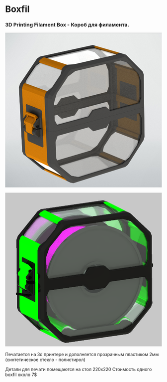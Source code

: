 # Boxfil

### 3D Printing Filament Box - Короб для филамента. 

![](/img/boxfil.png)

![](/img/box_v3_sb1.png)

Печатается на 3d принтере и дополняется прозрачным пластиком 2мм (синтетическое стекло - полистирол) 

Детали для печати помещаются на стол 220х220
Стоимость одного boxfil около 7$

